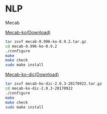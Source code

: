 # NLP

Mecab

[Mecab-ko(Download)](https://bitbucket.org/eunjeon/mecab-ko/downloads/)

```sh
tar zxvf mecab-0.996-ko-0.9.2.tar.gz
cd mecab-0.996-ko-0.9.2
./configure 
make
make check
sudo make install
```

[Mecab-ko-dic(Download)](https://bitbucket.org/eunjeon/mecab-ko-dic/downloads/)

```sh
tar zxvf mecab-ko-dic-2.0.3-20170922.tar.gz
cd mecab-ko-dic-2.0.3-20170922
./configure 
make
make check
sudo make install
```



